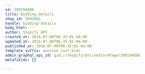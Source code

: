 ```yaml
---
id: 209194886
title: Bidding Details
shop_id: 5892901
handle: bidding-details
body_html: ''
author: Shopify API
created_at: 2016-07-08T06:35:01-04:00
updated_at: 2016-07-08T06:35:01-04:00
published_at: 2016-07-08T06:35:01-04:00
template_suffix: auction_cust_bids
admin_graphql_api_id: gid://shopify/OnlineStorePage/209194886
metafields: []

---
```


